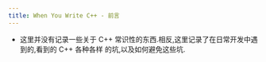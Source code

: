 ```yaml
---
title: When You Write C++ - 前言
---
```


*   这里并没有记录一些关于 C++ 常识性的东西.相反,这里记录了在日常开发中遇到的,看到的 C++ 各种各样
    的坑,以及如何避免这些坑.


